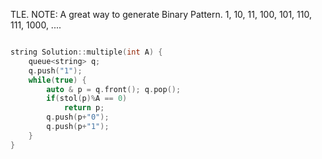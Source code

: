 TLE. 
NOTE: A great way to generate Binary Pattern.
1, 10, 11, 100, 101, 110, 111, 1000, ....
```cpp

string Solution::multiple(int A) {
    queue<string> q;
    q.push("1");
    while(true) {
        auto & p = q.front(); q.pop();
        if(stol(p)%A == 0)
            return p;
        q.push(p+"0");
        q.push(p+"1");
    }
}
```
